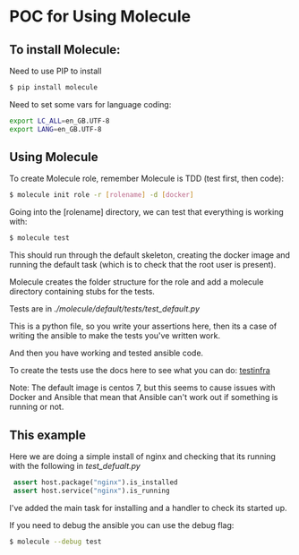 # POC for Using Molecule

## To install Molecule:
Need to use PIP to install
```bash
$ pip install molecule
```

Need to set some vars for language coding:
```bash
export LC_ALL=en_GB.UTF-8
export LANG=en_GB.UTF-8
```

## Using Molecule

To create Molecule role, remember Molecule is TDD (test first, then code):
```bash
$ molecule init role -r [rolename] -d [docker]
```

Going into the [rolename] directory, we can test that everything is working with:
```bash
$ molecule test
```

This should run through the default skeleton, creating the docker image and running the default task (which is to check that the root user is present).

Molecule creates the folder structure for the role and add a molecule directory containing stubs for the tests.

Tests are in _./molecule/default/tests/test_default.py_

This is a python file, so you write your assertions here, then its a case of writing the ansible to make the tests you've written work.

And then you have working and tested ansible code.

To create the tests use the docs here to see what you can do: [testinfra](https://testinfra.readthedocs.io/en/latest/)

Note: The default image is centos 7, but this seems to cause issues with Docker and Ansible that mean that Ansible can't work out if something is running or not.

## This example

Here we are doing a simple install of nginx and checking that its running with the following in _test_defualt.py_

```python
 assert host.package("nginx").is_installed
 assert host.service("nginx").is_running
```

I've added the main task for installing and a handler to check its started up.

If you need to debug the ansible you can use the debug flag:
```bash
$ molecule --debug test
```
